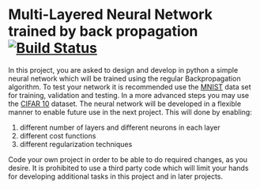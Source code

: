 # Multi-Layered Neural Network trained by back propagation [![Build Status](https://travis-ci.org/look4regev/neural_network_trainer.svg?branch=master)](https://travis-ci.org/look4regev/neural_network_trainer)
In this project, you are asked to design and develop in python a simple neural network which will be trained using the regular Backpropagation algorithm.
To test your network it is recommended use the [MNIST](http://yann.lecun.com/exdb/mnist/index.html) data set for training, validation and testing. In a more advanced steps you may use the [CIFAR 10](https://www.cs.toronto.edu/~kriz/cifar.html) dataset.
The neural network will be developed in a flexible manner to enable future use in the next project.
This will done by enabling:
1. different number of layers and different neurons in each layer
2. different cost functions
3. different regularization techniques

Code your own project in order to be able to do required changes, as you desire. It is prohibited to  use a third party code which will limit your hands for developing additional tasks in this project and in later projects.
